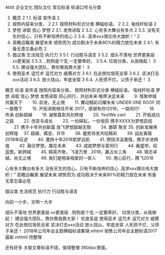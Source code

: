 Atitit 企业文化 团队文化  常见标语 标语口号与分类


1. 概念	2
1.1. 标语 宣传语	2
2. 按照内容来分类，	2
2.1. 按照材料形式分类  横幅标语。	2
2.2. 电线杆标语	2
3. 梦想 进取 信心 梦想	2
3.1. 发愤进取	2
3.2. 心有多大舞台有多大	2
3.3. 没有天生的信心，只有不断培养的信心	2
3.4. .高举xxx理论伟大旗帜！”	2
4. 高瞻远瞩类 展望未来 顺势而为 成功取决于未来80%的精力放在未来	2
4.1. 有备无患忘备必危	2
5. 倡议类 生活规范 执行力	3
5.1. 行动胜与语言	3
5.2. 烟头不落地 世界更美丽 xx更美丽	3
5.3. ..狗狗是个宝,一定要牵好。	3
5.4. 垃圾分类，从我做起！	3
5.5. 建设强大团队，靠你靠我靠大家！	3
6. 使用巫术 诅咒术 诅咒对方 威慑对方	3
6.1. 在此倒垃圾死全家	3
6.2. 坚决打击xxx活动	3
6.3. 放火烧山，牢底坐穿	3
6.4. 人死债不烂，父债子来还！	3

概念
标语 宣传语
按照内容来分类，
按照材料形式分类  横幅标语。
电线杆标语
梦想 进取 信心 梦想
发愤进取 
同心同行，共创未来
眼界决定未来
　　9. 情聚申城共赢天下
　　10. 前进，无止境
　　11. 舞动精彩闪耀未来
UNDER ONE ROOF 同一屋檐下
　　15. 开拓进取继往开来
2017，感谢有你!2018，一路同行!
　　18. 传承 创新超越
　　19. 凝聚嘉彰共创辉煌
　　20. Yes!We can!
　　21. 开拓成功之路
　　22. 改变与成长
　　23. 一份耕耘，一份收获
携手XXXX为梦想启程
　　27. 携手十年共创新篇
放飞梦想超越无限
 　　34. 磨砺 聚变
35. 创新发展再创辉煌
　37. 超越、蝶变、升华
　　38. 蓄势待发共绘精彩
　　39. 战友勇踏2018年征途
　　40. 激扬十年2018筑梦远航
　　41. 燃烧洋溢激情，携手步进辉煌
　　42. 融合梦想，赢在未来
　　43. 成就梦想与爱同行
　　44. 襄盛举，绘蓝图，新跨越
　　45. 精英齐聚，飞凌万里
. 2018，赢占长三角
　　48. 锦志卓越，尚无止境
　　49. 我们是相亲相爱的一家人
　　50. 用心前行，腾飞2018


心有多大舞台有多大
没有天生的信心，只有不断培养的信心
.高举xxx理论伟大旗帜！”
高瞻远瞩类 展望未来 顺势而为 成功取决于未来80%的精力放在未来
有备无患忘备必危

倡议类 生活规范 执行力
行动胜与语言

向前一小步，文明一大步

烟头不落地 世界更美丽 xx更美丽
..狗狗是个宝,一定要牵好。
垃圾分类，从我做起！
建设强大团队，靠你靠我靠大家！
欢度圣诞
使用巫术 诅咒术 诅咒对方 威慑对方
在此倒垃圾死全家
坚决打击xxx活动
放火烧山，牢底坐穿
人死债不烂，父债子来还！
2018年公司年会主题横幅标语集锦.mhtml
销售公司年会主题标语2017最新.mhtml   待整理

还有好多  关联文章标语不错，值得整理 360doc里面。
